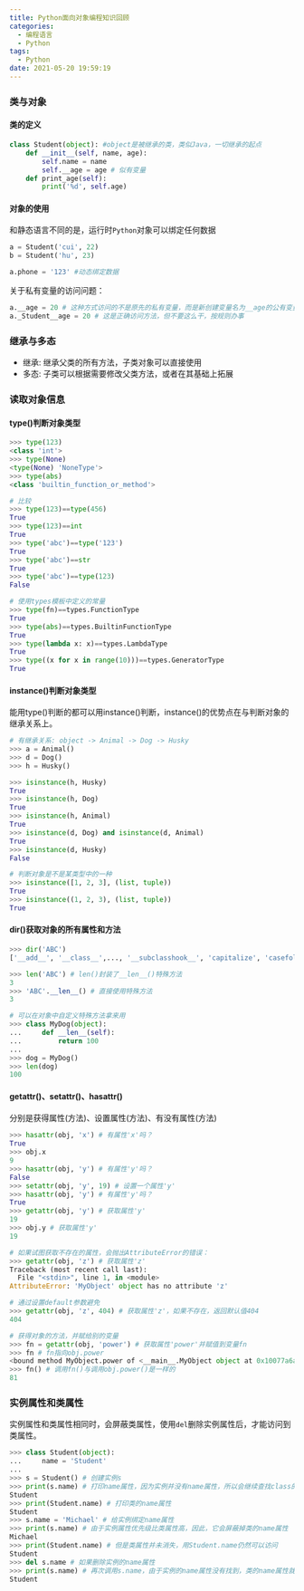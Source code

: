 ```yaml
---
title: Python面向对象编程知识回顾
categories:
  - 编程语言
  - Python
tags:
  - Python
date: 2021-05-20 19:59:19
---
```


### 类与对象

#### 类的定义

```python
class Student(object): #object是被继承的类，类似Java，一切继承的起点
    def __init__(self, name, age):
        self.name = name
        self.__age = age # 似有变量
    def print_age(self):
        print('%d', self.age)
```

#### 对象的使用

和静态语言不同的是，运行时`Python`对象可以绑定任何数据

```python
a = Student('cui', 22)
b = Student('hu', 23)

a.phone = '123' #动态绑定数据
```

关于私有变量的访问问题：

```python
a.__age = 20 # 这种方式访问的不是原先的私有变量，而是新创建变量名为__age的公有变量
a._Student__age = 20 # 这是正确访问方法，但不要这么干，按规则办事
```

### 继承与多态

* 继承: 继承父类的所有方法，子类对象可以直接使用
* 多态: 子类可以根据需要修改父类方法，或者在其基础上拓展

### 读取对象信息

#### type()判断对象类型

```python
>>> type(123)
<class 'int'>
>>> type(None)
<type(None) 'NoneType'>
>>> type(abs)
<class 'builtin_function_or_method'>

# 比较
>>> type(123)==type(456)
True
>>> type(123)==int
True
>>> type('abc')==type('123')
True
>>> type('abc')==str
True
>>> type('abc')==type(123)
False

# 使用types模板中定义的常量
>>> type(fn)==types.FunctionType
True
>>> type(abs)==types.BuiltinFunctionType
True
>>> type(lambda x: x)==types.LambdaType
True
>>> type((x for x in range(10)))==types.GeneratorType
True
```

#### instance()判断对象类型

能用type()判断的都可以用instance()判断，instance()的优势点在与判断对象的继承关系上。

```python
# 有继承关系: object -> Animal -> Dog -> Husky
>>> a = Animal()
>>> d = Dog()
>>> h = Husky()

>>> isinstance(h, Husky)
True
>>> isinstance(h, Dog)
True
>>> isinstance(h, Animal)
True
>>> isinstance(d, Dog) and isinstance(d, Animal)
True
>>> isinstance(d, Husky)
False

# 判断对象是不是某类型中的一种
>>> isinstance([1, 2, 3], (list, tuple))
True
>>> isinstance((1, 2, 3), (list, tuple))
True
```

#### dir()获取对象的所有属性和方法

```python
>>> dir('ABC')
['__add__', '__class__',..., '__subclasshook__', 'capitalize', 'casefold',..., 'zfill']

>>> len('ABC') # len()封装了__len__()特殊方法
3
>>> 'ABC'.__len__() # 直接使用特殊方法
3

# 可以在对象中自定义特殊方法拿来用
>>> class MyDog(object):
...     def __len__(self):
...         return 100
...
>>> dog = MyDog()
>>> len(dog)
100
```

#### getattr()、setattr()、hasattr()

分别是获得属性(方法)、设置属性(方法)、有没有属性(方法)

```python
>>> hasattr(obj, 'x') # 有属性'x'吗？
True
>>> obj.x
9
>>> hasattr(obj, 'y') # 有属性'y'吗？
False
>>> setattr(obj, 'y', 19) # 设置一个属性'y'
>>> hasattr(obj, 'y') # 有属性'y'吗？
True
>>> getattr(obj, 'y') # 获取属性'y'
19
>>> obj.y # 获取属性'y'
19

# 如果试图获取不存在的属性，会抛出AttributeError的错误：
>>> getattr(obj, 'z') # 获取属性'z'
Traceback (most recent call last):
  File "<stdin>", line 1, in <module>
AttributeError: 'MyObject' object has no attribute 'z'

# 通过设置default参数避免
>>> getattr(obj, 'z', 404) # 获取属性'z'，如果不存在，返回默认值404
404

# 获得对象的方法，并赋给别的变量
>>> fn = getattr(obj, 'power') # 获取属性'power'并赋值到变量fn
>>> fn # fn指向obj.power
<bound method MyObject.power of <__main__.MyObject object at 0x10077a6a0>>
>>> fn() # 调用fn()与调用obj.power()是一样的
81
```

### 实例属性和类属性

实例属性和类属性相同时，会屏蔽类属性，使用`del`删除实例属性后，才能访问到类属性。

```python
>>> class Student(object):
...     name = 'Student'
...
>>> s = Student() # 创建实例s
>>> print(s.name) # 打印name属性，因为实例并没有name属性，所以会继续查找class的name属性
Student
>>> print(Student.name) # 打印类的name属性
Student
>>> s.name = 'Michael' # 给实例绑定name属性
>>> print(s.name) # 由于实例属性优先级比类属性高，因此，它会屏蔽掉类的name属性
Michael
>>> print(Student.name) # 但是类属性并未消失，用Student.name仍然可以访问
Student
>>> del s.name # 如果删除实例的name属性
>>> print(s.name) # 再次调用s.name，由于实例的name属性没有找到，类的name属性就显示出来了
Student
```

